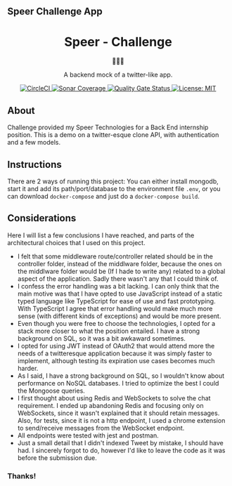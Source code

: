 ## Speer Challenge App

<h1 align="center">
  Speer - Challenge
</h1>

<p align="center">
  🦆🦆🦆
</p>

<p align="center">
  A backend mock of a twitter-like app.
</p>

<p align="center">
  <a href="#">
    <img alt="CircleCI" src="https://img.shields.io/circleci/build/github/franbeep/speer-challenge/main">
  </a>
  <a href="https://sonarcloud.io/api/project_badges/measure?project=franbeep_speer-challenge&metric=coverage">
    <img alt="Sonar Coverage" src="https://img.shields.io/sonar/coverage/franbeep_speer-challenge?server=https%3A%2F%2Fsonarcloud.io">
  </a>
  <a href="https://sonarcloud.io/dashboard?id=franbeep_speer-challenge">
    <img alt="Quality Gate Status" src="https://sonarcloud.io/api/project_badges/measure?project=franbeep_speer-challenge&metric=alert_status">
  </a>
  <a href="https://opensource.org/licenses/MIT">
    <img alt="License: MIT" src="https://img.shields.io/badge/License-MIT-yellow.svg">
  </a>
</p>

<h2>About</h2>

<p>
  Challenge provided my Speer Technologies for a Back End internship position. This is a demo on a twitter-esque clone API, with authentication and a few models.
</p>

<h2>Instructions</h2>

There are 2 ways of running this project: You can either install mongodb, start it and add its path/port/database to the environment file `.env`, or you can download `docker-compose` and just do a `docker-compose build`.

<h2>Considerations</h2>

Here I will list a few conclusions I have reached, and parts of the architectural choices that I used on this project.

- I felt that some middleware route/controller related should be in the controller folder, instead of the middlware folder, because the ones on the middlware folder would be (If I hade to write any) related to a global aspect of the application. Sadly there wasn't any that I could think of.
- I confess the error handling was a bit lacking. I can only think that the main motive was that I have opted to use JavaScript instead of a static typed language like TypeScript for ease of use and fast prototyping. With TypeScript I agree that error handling would make much more sense (with different kinds of exceptions) and would be more present.
- Even though you were free to choose the technologies, I opted for a stack more closer to what the position entailed. I have a strong background on SQL, so it was a bit awkaward sometimes.
- I opted for using JWT instead of OAuth2 that would attend more the needs of a twitteresque application because it was simply faster to implement, although testing its expiration use cases becomes much harder.
- As I said, I have a strong background on SQL, so I wouldn't know about performance on NoSQL databases. I tried to optimize the best I could the Mongoose queries.
- I first thought about using Redis and WebSockets to solve the chat requirement. I ended up abandoning Redis and focusing only on WebSockets, since it wasn't explained that it should retain messages. Also, for tests, since it is not a http endpoint, I used a chrome extension to send/receive messages from the WebSocket endpoint.
- All endpoints were tested with jest and postman.
- Just a small detail that I didn't indexed Tweet by mistake, I should have had. I sincerely forgot to do, however I'd like to leave the code as it was before the submission due.

<h3>Thanks!</h3>
